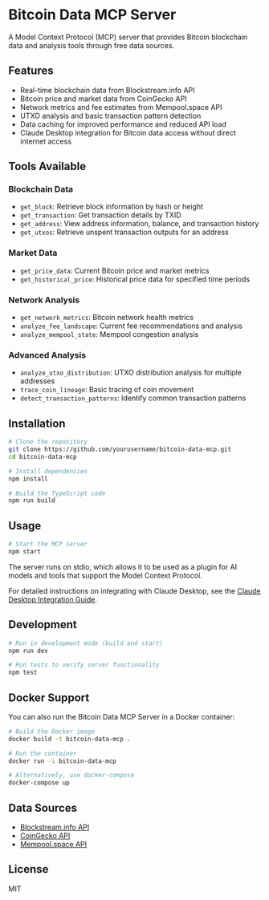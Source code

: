 # Bitcoin Data MCP Server

A Model Context Protocol (MCP) server that provides Bitcoin blockchain data and analysis tools through free data sources.

## Features

- Real-time blockchain data from Blockstream.info API
- Bitcoin price and market data from CoinGecko API
- Network metrics and fee estimates from Mempool.space API
- UTXO analysis and basic transaction pattern detection
- Data caching for improved performance and reduced API load
- Claude Desktop integration for Bitcoin data access without direct internet access

## Tools Available

### Blockchain Data
- `get_block`: Retrieve block information by hash or height
- `get_transaction`: Get transaction details by TXID
- `get_address`: View address information, balance, and transaction history
- `get_utxos`: Retrieve unspent transaction outputs for an address

### Market Data
- `get_price_data`: Current Bitcoin price and market metrics
- `get_historical_price`: Historical price data for specified time periods

### Network Analysis
- `get_network_metrics`: Bitcoin network health metrics
- `analyze_fee_landscape`: Current fee recommendations and analysis
- `analyze_mempool_state`: Mempool congestion analysis

### Advanced Analysis
- `analyze_utxo_distribution`: UTXO distribution analysis for multiple addresses
- `trace_coin_lineage`: Basic tracing of coin movement
- `detect_transaction_patterns`: Identify common transaction patterns

## Installation

```bash
# Clone the repository
git clone https://github.com/yourusername/bitcoin-data-mcp.git
cd bitcoin-data-mcp

# Install dependencies
npm install

# Build the TypeScript code
npm run build
```

## Usage

```bash
# Start the MCP server
npm start
```

The server runs on stdio, which allows it to be used as a plugin for AI models and tools that support the Model Context Protocol.

For detailed instructions on integrating with Claude Desktop, see the [Claude Desktop Integration Guide](docs/claude-desktop-integration.md).

## Development

```bash
# Run in development mode (build and start)
npm run dev

# Run tests to verify server functionality
npm test
```

## Docker Support

You can also run the Bitcoin Data MCP Server in a Docker container:

```bash
# Build the Docker image
docker build -t bitcoin-data-mcp .

# Run the container
docker run -i bitcoin-data-mcp

# Alternatively, use docker-compose
docker-compose up
```

## Data Sources

- [Blockstream.info API](https://github.com/Blockstream/esplora/blob/master/API.md)
- [CoinGecko API](https://www.coingecko.com/en/api/documentation)
- [Mempool.space API](https://mempool.space/docs/api)

## License

MIT